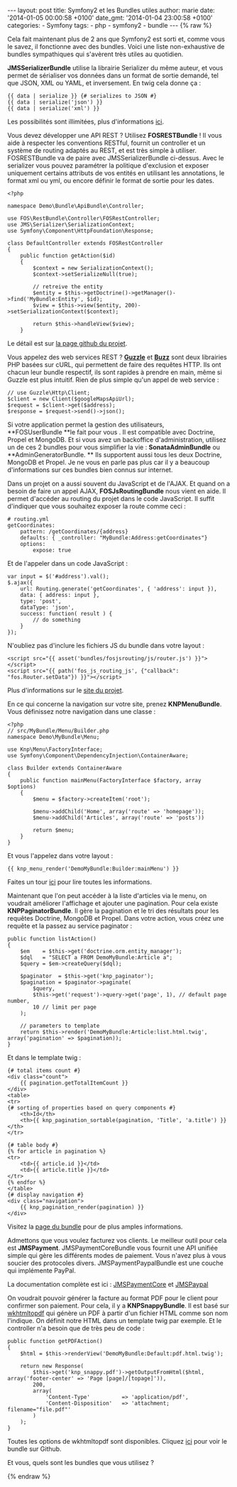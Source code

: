 --- layout: post title: Symfony2 et les Bundles utiles author: marie
date: '2014-01-05 00:00:58 +0100' date\_gmt: '2014-01-04 23:00:58 +0100'
categories: - Symfony tags: - php - symfony2 - bundle --- {% raw %}

Cela fait maintenant plus de 2 ans que Symfony2 est sorti et, comme vous
le savez, il fonctionne avec des bundles. Voici une liste non-exhaustive
de bundles sympathiques qui s'avèrent très utiles au quotidien.

**JMSSerializerBundle** utilise la librairie Serializer du même auteur,
et vous permet de sérialiser vos données dans un format de sortie
demandé, tel que JSON, XML ou YAML, et inversement. En twig cela donne
ça :

``` {.lang:default .decode:true}
{{ data | serialize }} {# serializes to JSON #}
{{ data | serialize('json') }}
{{ data | serialize('xml') }}
```

Les possibilités sont illimitées, plus d'informations
[ici](http://jmsyst.com/bundles/JMSSerializerBundle).

Vous devez développer une API REST ? Utilisez **FOSRESTBundle** ! Il
vous aide à respecter les conventions RESTful, fournit un controller et
un système de routing adaptés au REST, et est très simple à utiliser.
FOSRESTBundle va de paire avec JMSSerializerBundle ci-dessus. Avec le
serializer vous pouvez paramétrer la politique d'exclusion et exposer
uniquement certains attributs de vos entités en utilisant les
annotations, le format xml ou yml, ou encore définir le format de sortie
pour les dates.

``` {.lang:default .decode:true .crayon-selected}
<?php

namespace Demo\Bundle\ApiBundle\Controller;

use FOS\RestBundle\Controller\FOSRestController;
use JMS\Serializer\SerializationContext;
use Symfony\Component\HttpFoundation\Response;

class DefaultController extends FOSRestController
{
    public function getAction($id)
    {
        $context = new SerializationContext();
        $context->setSerializeNull(true);

        // retreive the entity
        $entity = $this->getDoctrine()->getManager()->find('MyBundle:Entity', $id);
        $view = $this->view($entity, 200)->setSerializationContext($context);

        return $this->handleView($view);
    }
```

Le détail est sur [la page github du
projet](https://github.com/FriendsOfSymfony/FOSRestBundle).

Vous appelez des web services REST ?
[**Guzzle**](https://github.com/guzzle/guzzle) et
[**Buzz**](https://github.com/kriswallsmith/Buzz) sont deux librairies
PHP basées sur cURL, qui permettent de faire des requêtes HTTP. Ils ont
chacun leur bundle respectif, ils sont rapides à prendre en main, même
si Guzzle est plus intuitif. Rien de plus simple qu'un appel de web
service :

``` {.lang:default .decode:true}
// use Guzzle\Http\Client;
$client = new Client($googleMapsApiUrl);
$request = $client->get($address);
$response = $request->send()->json();
```

Si votre application permet la gestion des utilisateurs,
**FOSUserBundle **le fait pour vous . Il est compatible avec Doctrine,
Propel et MongoDB. Et si vous avez un backoffice d'administration,
utilisez un de ces 2 bundles pour vous simplifier la vie :
**SonataAdminBundle** ou **AdminGeneratorBundle. ** Ils supportent aussi
tous les deux Doctrine, MongoDB et Propel. Je ne vous en parle pas plus
car il y a beaucoup d'informations sur ces bundles bien connus sur
internet.

Dans un projet on a aussi souvent du JavaScript et de l'AJAX. Et quand
on a besoin de faire un appel AJAX, **FOSJsRoutingBundle** nous vient en
aide. Il permet d'accéder au routing du projet dans le code JavaScript.
Il suffit d'indiquer que vous souhaitez exposer la route comme ceci :

``` {.lang:default .decode:true}
# routing.yml
getCoordinates:
    pattern: /getCoordinates/{address}
    defaults: { _controller: "MyBundle:Address:getCoordinates"}
    options:
        expose: true
```

Et de l'appeler dans un code JavaScript :

``` {.lang:default .decode:true}
var input = $('#address').val();
$.ajax({
    url: Routing.generate('getCoordinates', { 'address': input }),
    data: { address: input },
    type: 'post',
    dataType: 'json',
    success: function( result ) {
        // do something
    }
});
```

N'oubliez pas d'inclure les fichiers JS du bundle dans votre layout :

``` {.lang:default .decode:true}
<script src="{{ asset('bundles/fosjsrouting/js/router.js') }}"></script>
<script src="{{ path('fos_js_routing_js', {"callback": "fos.Router.setData"}) }}"></script>
```

Plus d'informations sur le [site du
projet](https://github.com/FriendsOfSymfony/FOSJsRoutingBundle/blob/master/Resources/doc/README.markdown).

En ce qui concerne la navigation sur votre site, prenez
**KNPMenuBundle**. Vous définissez notre navigation dans une classe :

``` {.lang:default .decode:true}
<?php
// src/MyBundle/Menu/Builder.php
namespace Demo\MyBundle\Menu;

use Knp\Menu\FactoryInterface;
use Symfony\Component\DependencyInjection\ContainerAware;

class Builder extends ContainerAware
{
    public function mainMenu(FactoryInterface $factory, array $options)
    {
        $menu = $factory->createItem('root');

        $menu->addChild('Home', array('route' => 'homepage'));
        $menu->addChild('Articles', array('route' => 'posts'))

        return $menu;
    }
}
```

Et vous l'appelez dans votre layout :

``` {.lang:default .decode:true}
{{ knp_menu_render('DemoMyBundle:Builder:mainMenu') }}
```

Faites un tour
[ici](https://github.com/KnpLabs/KnpMenuBundle/blob/master/Resources/doc/index.md#first-menu)
pour lire toutes les informations.

Maintenant que l'on peut accéder à la liste d'articles via le menu, on
voudrait améliorer l'affichage et ajouter une pagination. Pour cela
existe **KNPPaginatorBundle**. Il gère la pagination et le tri des
résultats pour les requêtes Doctrine, MongoDB et Propel. Dans votre
action, vous créez une requête et la passez au service paginator :

``` {.lang:default .decode:true}
public function listAction()
{
    $em    = $this->get('doctrine.orm.entity_manager');
    $dql   = "SELECT a FROM DemoMyBundle:Article a";
    $query = $em->createQuery($dql);

    $paginator  = $this->get('knp_paginator');
    $pagination = $paginator->paginate(
        $query,
        $this->get('request')->query->get('page', 1), // default page number,
        10 // limit per page
    );

    // parameters to template
    return $this->render('DemoMyBundle:Article:list.html.twig', array('pagination' => $pagination));
}
```

Et dans le template twig :

``` {.lang:default .decode:true}
{# total items count #}
<div class="count">
    {{ pagination.getTotalItemCount }}
</div>
<table>
<tr>
{# sorting of properties based on query components #}
    <th>Id</th>
    <th>{{ knp_pagination_sortable(pagination, 'Title', 'a.title') }}</th>
</tr>

{# table body #}
{% for article in pagination %}
<tr>
    <td>{{ article.id }}</td>
    <td>{{ article.title }}</td>
</tr>
{% endfor %}
</table>
{# display navigation #}
<div class="navigation">
    {{ knp_pagination_render(pagination) }}
</div>
```

Visitez la [page du
bundle](https://github.com/KnpLabs/KnpPaginatorBundle) pour de plus
amples informations.

Admettons que vous voulez facturez vos clients. Le meilleur outil pour
cela est **JMSPayment**. JMSPaymentCoreBundle vous fournit une API
unifiée simple qui gère les différents modes de paiement. Vous n'avez
plus à vous soucier des protocoles divers. JMSPaymentPaypalBundle est
une couche qui implémente PayPal.

La documentation complète est ici :
[JMSPaymentCore](http://jmsyst.com/bundles/JMSPaymentCoreBundle) et
[JMSPaypal](http://jmsyst.com/bundles/JMSPaymentPaypalBundle)

On voudrait pouvoir générer la facture au format PDF pour le client pour
confirmer son paiement. Pour cela, il y a **KNPSnappyBundle**. Il est
basé sur [wkhtmltopdf](http://code.google.com/p/wkhtmltopdf/) qui génère
un PDF à partir d'un fichier HTML comme son nom l'indique. On définit
notre HTML dans un template twig par exemple. Et le controller n'a
besoin que de très peu de code :

``` {.lang:default .decode:true}
public function getPDFAction()
{
    $html = $this->renderView('DemoMyBundle:Default:pdf.html.twig');

    return new Response(
        $this->get('knp_snappy.pdf')->getOutputFromHtml($html, array('footer-center' => 'Page [page]/[topage]')),
        200,
        array(
            'Content-Type'          => 'application/pdf',
            'Content-Disposition'   => 'attachment; filename="file.pdf"'
        )
    );
}
```

Toutes les options de wkhtmltopdf sont disponibles. Cliquez
[ici](https://github.com/KnpLabs/KnpSnappyBundle) pour voir le bundle
sur Github.

Et vous, quels sont les bundles que vous utilisez ?

{% endraw %}
